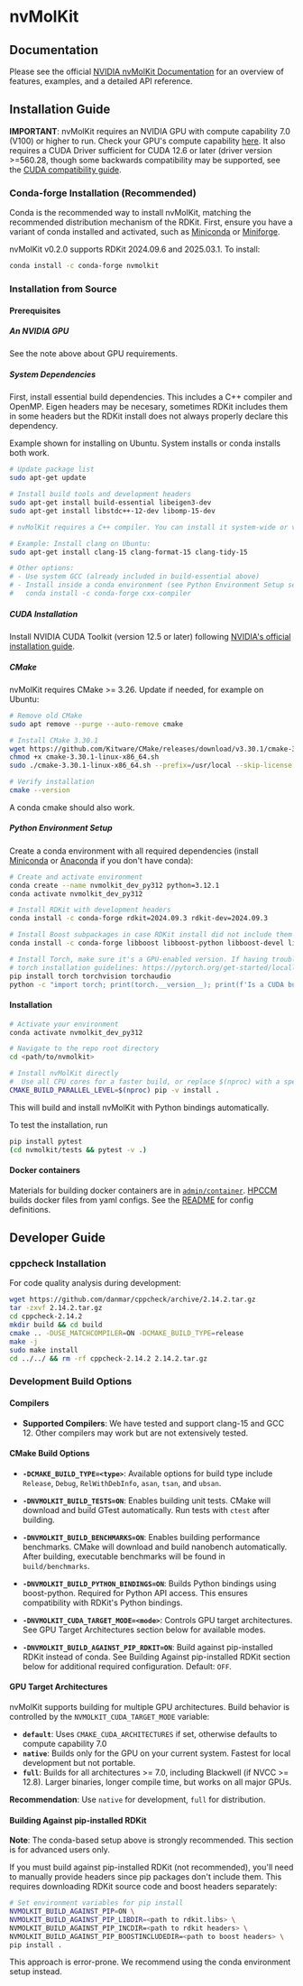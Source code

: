 # nvMolKit

## Documentation
Please see the official [NVIDIA nvMolKit Documentation](https://nvidia-digital-bio.github.io/nvMolKit/) for an overview of features, examples, and a detailed API reference.

## Installation Guide

**IMPORTANT**: nvMolKit requires an NVIDIA GPU with compute capability 7.0 (V100) or higher to run. Check your GPU's compute capability [here](https://developer.nvidia.com/cuda-gpus).
It also requires a CUDA Driver sufficient for CUDA 12.6 or later (driver version >=560.28, though some backwards compatibility may be supported, see the [CUDA compatibility guide](https://docs.nvidia.com/deploy/cuda-compatibility/index.html). 

### Conda-forge Installation (Recommended)

Conda is the recommended way to install nvMolKit, matching the recommended distribution mechanism of the RDKit. First, ensure 
you have a variant of conda installed and activated, such as [Miniconda](https://docs.conda.io/en/latest/miniconda.html) 
or [Miniforge](https://conda-forge.org/download/).

nvMolKit v0.2.0 supports RDKit 2024.09.6 and 2025.03.1. To install:

```bash
conda install -c conda-forge nvmolkit
````


### Installation from Source
#### Prerequisites

##### An NVIDIA GPU
See the note above about GPU requirements.

##### System Dependencies

First, install essential build dependencies. This includes a C++ compiler and OpenMP. Eigen headers may be necesary,
sometimes RDKit includes them in some headers but the RDKit install does not always properly declare this dependency.

Example shown for installing on Ubuntu. System installs or conda installs both work.
```bash
# Update package list
sudo apt-get update

# Install build tools and development headers
sudo apt-get install build-essential libeigen3-dev
sudo apt-get install libstdc++-12-dev libomp-15-dev

# nvMolKit requires a C++ compiler. You can install it system-wide or via conda:

# Example: Install clang on Ubuntu:
sudo apt-get install clang-15 clang-format-15 clang-tidy-15

# Other options:
# - Use system GCC (already included in build-essential above)
# - Install inside a conda environment (see Python Environment Setup section below):
#   conda install -c conda-forge cxx-compiler
```

##### CUDA Installation

Install NVIDIA CUDA Toolkit (version 12.5 or later) following [NVIDIA's official installation guide](https://developer.nvidia.com/cuda-downloads?target_os=Linux&target_arch=x86_64&Distribution=Ubuntu&target_version=22.04&target_type=deb_network).

##### CMake

nvMolKit requires CMake >= 3.26. Update if needed, for example on Ubuntu:

```bash
# Remove old CMake
sudo apt remove --purge --auto-remove cmake

# Install CMake 3.30.1
wget https://github.com/Kitware/CMake/releases/download/v3.30.1/cmake-3.30.1-linux-x86_64.sh
chmod +x cmake-3.30.1-linux-x86_64.sh
sudo ./cmake-3.30.1-linux-x86_64.sh --prefix=/usr/local --skip-license

# Verify installation
cmake --version
```

A conda cmake should also work.


##### Python Environment Setup

Create a conda environment with all required dependencies (install [Miniconda](https://www.anaconda.com/docs/getting-started/miniconda/main) or [Anaconda](https://www.anaconda.com/download) if you don't have conda):

```bash
# Create and activate environment
conda create --name nvmolkit_dev_py312 python=3.12.1
conda activate nvmolkit_dev_py312

# Install RDKit with development headers
conda install -c conda-forge rdkit=2024.09.3 rdkit-dev=2024.09.3

# Install Boost subpackages in case RDKit install did not include them transitively
conda install -c conda-forge libboost libboost-python libboost-devel libboost-headers libboost-python-devel

# Install Torch, make sure it's a GPU-enabled version. If having trouble install, check out the
# torch installation guidelines: https://pytorch.org/get-started/locally/
pip install torch torchvision torchaudio
python -c "import torch; print(torch.__version__); print(f'Is a CUDA build? {torch.cuda.is_available()}')"
```

#### Installation

```bash
# Activate your environment
conda activate nvmolkit_dev_py312

# Navigate to the repo root directory
cd <path/to/nvmolkit>

# Install nvMolKit directly
#  Use all CPU cores for a faster build, or replace $(nproc) with a specific number
CMAKE_BUILD_PARALLEL_LEVEL=$(nproc) pip -v install .
```
This will build and install nvMolKit with Python bindings automatically.

To test the installation, run
```bash
pip install pytest
(cd nvmolkit/tests && pytest -v .)
```

#### Docker containers

Materials for building docker containers are in [`admin/container`](admin/container). [HPCCM](https://github.com/NVIDIA/hpc-container-maker)
builds docker files from yaml configs. See the [README](admin/container/hpccm_build.py) for config definitions.


## Developer Guide

### cppcheck Installation

For code quality analysis during development:

```bash
wget https://github.com/danmar/cppcheck/archive/2.14.2.tar.gz
tar -zxvf 2.14.2.tar.gz
cd cppcheck-2.14.2
mkdir build && cd build
cmake .. -DUSE_MATCHCOMPILER=ON -DCMAKE_BUILD_TYPE=release
make -j
sudo make install
cd ../../ && rm -rf cppcheck-2.14.2 2.14.2.tar.gz
```

### Development Build Options

#### Compilers

- **Supported Compilers**: We have tested and support clang-15 and GCC 12. Other compilers may work but are not extensively tested.

#### CMake Build Options

- **`-DCMAKE_BUILD_TYPE=<type>`**: Available options for build type include `Release`, `Debug`, `RelWithDebInfo`, `asan`, `tsan`, and `ubsan`.

- **`-DNVMOLKIT_BUILD_TESTS=ON`**: Enables building unit tests. CMake will download and build GTest automatically. Run tests with `ctest` after building.

- **`-DNVMOLKIT_BUILD_BENCHMARKS=ON`**: Enables building performance benchmarks. CMake will download and build nanobench automatically. After building, executable benchmarks will be found in `build/benchmarks`.

- **`-DNVMOLKIT_BUILD_PYTHON_BINDINGS=ON`**: Builds Python bindings using boost-python. Required for Python API access. This ensures compatibility with RDKit's Python bindings.

- **`-DNVMOLKIT_CUDA_TARGET_MODE=<mode>`**: Controls GPU target architectures. See GPU Target Architectures section below for available modes.

- **`-DNVMOLKIT_BUILD_AGAINST_PIP_RDKIT=ON`**: Build against pip-installed RDKit instead of conda. See Building Against pip-installed RDKit section below for additional required configuration. Default: `OFF`.

#### GPU Target Architectures

nvMolKit supports building for multiple GPU architectures. Build behavior is controlled by the `NVMOLKIT_CUDA_TARGET_MODE` variable:

- **`default`**: Uses `CMAKE_CUDA_ARCHITECTURES` if set, otherwise defaults to compute capability 7.0
- **`native`**: Builds only for the GPU on your current system. Fastest for local development but not portable.
- **`full`**: Builds for all architectures >= 7.0, including Blackwell (if NVCC >= 12.8). Larger binaries, longer compile time, but works on all major GPUs.

**Recommendation**: Use `native` for development, `full` for distribution.

#### Building Against pip-installed RDKit

**Note**: The conda-based setup above is strongly recommended. This section is for advanced users only.

If you must build against pip-installed RDKit (not recommended), you'll need to manually provide headers since pip packages don't include them. This requires downloading RDKit source code and boost headers separately:

```bash
# Set environment variables for pip install
NVMOLKIT_BUILD_AGAINST_PIP=ON \
NVMOLKIT_BUILD_AGAINST_PIP_LIBDIR=<path to rdkit.libs> \
NVMOLKIT_BUILD_AGAINST_PIP_INCDIR=<path to rdkit headers> \
NVMOLKIT_BUILD_AGAINST_PIP_BOOSTINCLUDEDIR=<path to boost headers> \
pip install .
```

This approach is error-prone. We recommend using the conda environment setup instead.

